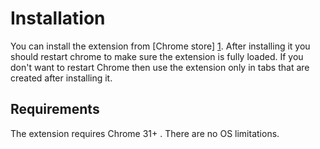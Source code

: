 # Installation

You can install the extension from [Chrome store] [1]. After installing it you
should restart chrome to make sure the extension is fully loaded. If you don't
want to restart Chrome then use the extension only in tabs that are
created after installing it.

## Requirements

The extension requires Chrome 31+ . There are no OS limitations. 

 [1]: https://chrome.google.com/webstore/detail/web-scraper/jnhgnonknehpejjnehehllkliplmbmhn  "Install web scraper from Chrome store"